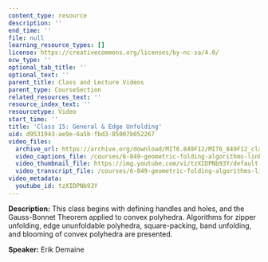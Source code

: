 ```yaml
---
content_type: resource
description: ''
end_time: ''
file: null
learning_resource_types: []
license: https://creativecommons.org/licenses/by-nc-sa/4.0/
ocw_type: ''
optional_tab_title: ''
optional_text: ''
parent_title: Class and Lecture Videos
parent_type: CourseSection
related_resources_text: ''
resource_index_text: ''
resourcetype: Video
start_time: ''
title: 'Class 15: General & Edge Unfolding'
uid: d9531943-ae9e-6a5b-fbd3-85007b052267
video_files:
  archive_url: https://archive.org/download/MIT6.849F12/MIT6_849F12_class15_300k.mp4
  video_captions_file: /courses/6-849-geometric-folding-algorithms-linkages-origami-polyhedra-fall-2012/25a865261c9454adbf0a209352b1a492_tzXIDPNb93Y.vtt
  video_thumbnail_file: https://img.youtube.com/vi/tzXIDPNb93Y/default.jpg
  video_transcript_file: /courses/6-849-geometric-folding-algorithms-linkages-origami-polyhedra-fall-2012/c8438ff65debeb7896ef85478e62c653_tzXIDPNb93Y.pdf
video_metadata:
  youtube_id: tzXIDPNb93Y
---
```


**Description:** This class begins with defining handles and holes, and the Gauss-Bonnet Theorem applied to convex polyhedra. Algorithms for zipper unfolding, edge ununfoldable polyhedra, square-packing, band unfolding, and blooming of convex polyhedra are presented.

**Speaker:** Erik Demaine


